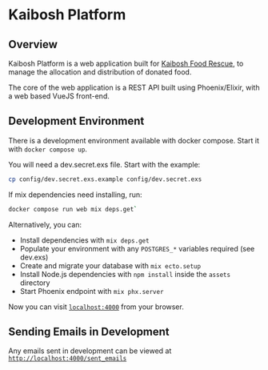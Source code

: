 # Kaibosh Platform

## Overview

Kaibosh Platform is a web application built for [Kaibosh Food Rescue](https://kaibosh.org.nz), to manage the allocation and distribution of donated food.

The core of the web application is a REST API built using Phoenix/Elixir, with a web based VueJS front-end.

## Development Environment

There is a development environment available with docker compose. Start it with `docker compose up`.

You will need a dev.secret.exs file. Start with the example:
```sh
cp config/dev.secret.exs.example config/dev.secret.exs
```

If mix dependencies need installing, run:
```sh
docker compose run web mix deps.get`
```

Alternatively, you can:

  * Install dependencies with `mix deps.get`
  * Populate your environment with any `POSTGRES_*` variables required (see dev.exs)
  * Create and migrate your database with `mix ecto.setup`
  * Install Node.js dependencies with `npm install` inside the `assets` directory
  * Start Phoenix endpoint with `mix phx.server`

Now you can visit [`localhost:4000`](http://localhost:4000) from your browser.

## Sending Emails in Development

Any emails sent in development can be viewed at [`http://localhost:4000/sent_emails`](http://localhost:4000/sent_emails)
